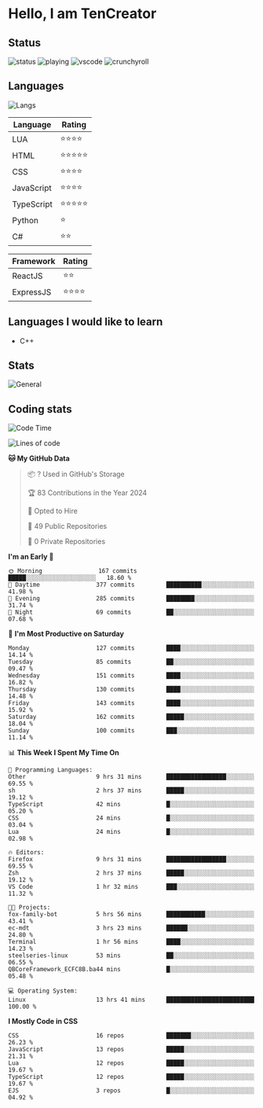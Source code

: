 # Hello, I am TenCreator

## Status
![status](https://api.statusbadges.me/badge/status/518334475038359555?simple=true&style=for-the-badge)
![playing](https://api.statusbadges.me/badge/playing/518334475038359555?style=for-the-badge)
![vscode](https://api.statusbadges.me/badge/vscode/518334475038359555?style=for-the-badge)
![crunchyroll](https://api.statusbadges.me/badge/crunchyroll/518334475038359555?style=for-the-badge)

## Languages
![Langs](https://github-readme-stats.vercel.app/api/top-langs/?username=tencreator&layout=compact&theme=radical)


|Language|Rating|
|--------|------|
|LUA|⭐️⭐️⭐️⭐️|
|HTML|⭐️⭐️⭐️⭐️⭐️|
|CSS|⭐️⭐️⭐️⭐️|
|JavaScript|⭐️⭐️⭐️⭐️|
|TypeScript|⭐️⭐️⭐️⭐️⭐️|
|Python|⭐️|
|C#|⭐️⭐️ |

|Framework|Rating|
|--------|------|
|ReactJS|⭐️⭐️|
|ExpressJS|⭐️⭐️⭐️⭐️|

## Languages I would like to learn
- C++

## Stats
![General](https://github-readme-stats.vercel.app/api?username=tencreator&show_icons=true&theme=radical)

## Coding stats
<!--START_SECTION:waka-->
![Code Time](http://img.shields.io/badge/Code%20Time-103%20hrs%2055%20mins-blue)

![Lines of code](https://img.shields.io/badge/From%20Hello%20World%20I%27ve%20Written-482.2%20thousand%20lines%20of%20code-blue)

**🐱 My GitHub Data** 

> 📦 ? Used in GitHub's Storage 
 > 
> 🏆 83 Contributions in the Year 2024
 > 
> 💼 Opted to Hire
 > 
> 📜 49 Public Repositories 
 > 
> 🔑 0 Private Repositories 
 > 
**I'm an Early 🐤** 

```text
🌞 Morning                167 commits         █████░░░░░░░░░░░░░░░░░░░░   18.60 % 
🌆 Daytime                377 commits         ██████████░░░░░░░░░░░░░░░   41.98 % 
🌃 Evening                285 commits         ████████░░░░░░░░░░░░░░░░░   31.74 % 
🌙 Night                  69 commits          ██░░░░░░░░░░░░░░░░░░░░░░░   07.68 % 
```
📅 **I'm Most Productive on Saturday** 

```text
Monday                   127 commits         ████░░░░░░░░░░░░░░░░░░░░░   14.14 % 
Tuesday                  85 commits          ██░░░░░░░░░░░░░░░░░░░░░░░   09.47 % 
Wednesday                151 commits         ████░░░░░░░░░░░░░░░░░░░░░   16.82 % 
Thursday                 130 commits         ████░░░░░░░░░░░░░░░░░░░░░   14.48 % 
Friday                   143 commits         ████░░░░░░░░░░░░░░░░░░░░░   15.92 % 
Saturday                 162 commits         █████░░░░░░░░░░░░░░░░░░░░   18.04 % 
Sunday                   100 commits         ███░░░░░░░░░░░░░░░░░░░░░░   11.14 % 
```


📊 **This Week I Spent My Time On** 

```text
💬 Programming Languages: 
Other                    9 hrs 31 mins       █████████████████░░░░░░░░   69.55 % 
sh                       2 hrs 37 mins       █████░░░░░░░░░░░░░░░░░░░░   19.12 % 
TypeScript               42 mins             █░░░░░░░░░░░░░░░░░░░░░░░░   05.20 % 
CSS                      24 mins             █░░░░░░░░░░░░░░░░░░░░░░░░   03.04 % 
Lua                      24 mins             █░░░░░░░░░░░░░░░░░░░░░░░░   02.98 % 

🔥 Editors: 
Firefox                  9 hrs 31 mins       █████████████████░░░░░░░░   69.55 % 
Zsh                      2 hrs 37 mins       █████░░░░░░░░░░░░░░░░░░░░   19.12 % 
VS Code                  1 hr 32 mins        ███░░░░░░░░░░░░░░░░░░░░░░   11.32 % 

🐱‍💻 Projects: 
fox-family-bot           5 hrs 56 mins       ███████████░░░░░░░░░░░░░░   43.41 % 
ec-mdt                   3 hrs 23 mins       ██████░░░░░░░░░░░░░░░░░░░   24.80 % 
Terminal                 1 hr 56 mins        ████░░░░░░░░░░░░░░░░░░░░░   14.23 % 
steelseries-linux        53 mins             ██░░░░░░░░░░░░░░░░░░░░░░░   06.55 % 
QBCoreFramework_ECFC8B.ba44 mins             █░░░░░░░░░░░░░░░░░░░░░░░░   05.48 % 

💻 Operating System: 
Linux                    13 hrs 41 mins      █████████████████████████   100.00 % 
```

**I Mostly Code in CSS** 

```text
CSS                      16 repos            ███████░░░░░░░░░░░░░░░░░░   26.23 % 
JavaScript               13 repos            █████░░░░░░░░░░░░░░░░░░░░   21.31 % 
Lua                      12 repos            █████░░░░░░░░░░░░░░░░░░░░   19.67 % 
TypeScript               12 repos            █████░░░░░░░░░░░░░░░░░░░░   19.67 % 
EJS                      3 repos             █░░░░░░░░░░░░░░░░░░░░░░░░   04.92 % 
```




<!--END_SECTION:waka-->
